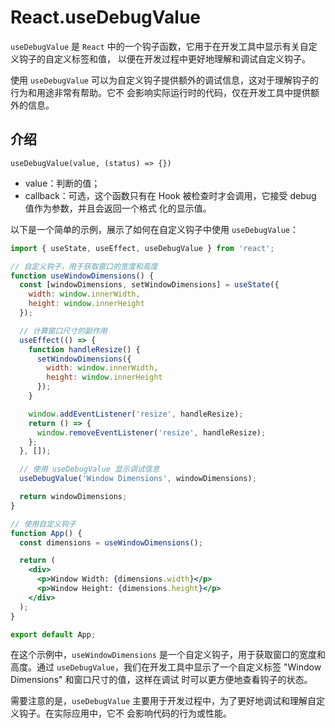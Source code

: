 # React.useDebugValue

`useDebugValue` 是 `React` 中的一个钩子函数，它用于在开发工具中显示有关自定义钩子的自定义标签和值，
以便在开发过程中更好地理解和调试自定义钩子。

使用 `useDebugValue` 可以为自定义钩子提供额外的调试信息，这对于理解钩子的行为和用途非常有帮助。它不
会影响实际运行时的代码，仅在开发工具中提供额外的信息。

## 介绍

`useDebugValue(value, (status) => {})`

- value：判断的值；
- callback：可选，这个函数只有在 Hook 被检查时才会调用，它接受 debug 值作为参数，并且会返回一个格式
  化的显示值。

以下是一个简单的示例，展示了如何在自定义钩子中使用 `useDebugValue`：

```jsx
import { useState, useEffect, useDebugValue } from 'react';

// 自定义钩子，用于获取窗口的宽度和高度
function useWindowDimensions() {
  const [windowDimensions, setWindowDimensions] = useState({
    width: window.innerWidth,
    height: window.innerHeight
  });

  // 计算窗口尺寸的副作用
  useEffect(() => {
    function handleResize() {
      setWindowDimensions({
        width: window.innerWidth,
        height: window.innerHeight
      });
    }

    window.addEventListener('resize', handleResize);
    return () => {
      window.removeEventListener('resize', handleResize);
    };
  }, []);

  // 使用 useDebugValue 显示调试信息
  useDebugValue('Window Dimensions', windowDimensions);

  return windowDimensions;
}

// 使用自定义钩子
function App() {
  const dimensions = useWindowDimensions();

  return (
    <div>
      <p>Window Width: {dimensions.width}</p>
      <p>Window Height: {dimensions.height}</p>
    </div>
  );
}

export default App;
```

在这个示例中，`useWindowDimensions` 是一个自定义钩子，用于获取窗口的宽度和高度。通过
`useDebugValue`，我们在开发工具中显示了一个自定义标签 "Window Dimensions" 和窗口尺寸的值，这样在调试
时可以更方便地查看钩子的状态。

需要注意的是，`useDebugValue` 主要用于开发过程中，为了更好地调试和理解自定义钩子。在实际应用中，它不
会影响代码的行为或性能。
